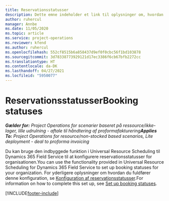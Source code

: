 ```yaml
---
title: Reservationsstatusser
description: Dette emne indeholder et link til oplysninger om, hvordan du konfigurerer reservationsstatusser i Project Operations.
author: ruhercul
manager: Annbe
ms.date: 11/05/2020
ms.topic: article
ms.service: project-operations
ms.reviewer: kfend
ms.author: ruhercul
ms.openlocfilehash: 552cf8515b6a858437d9ef0f0cbc56f1bd103878
ms.sourcegitcommit: 3d78338773929121d17ec3386f6cb67bfb2272cc
ms.translationtype: HT
ms.contentlocale: da-DK
ms.lasthandoff: 04/27/2021
ms.locfileid: "5950077"
---
```

# <a name="booking-statuses"></a><span data-ttu-id="85786-103">Reservationsstatusser</span><span class="sxs-lookup"><span data-stu-id="85786-103">Booking statuses</span></span>

<span data-ttu-id="85786-104">_**Gælder for:** Project Operations for scenarier baseret på ressource/ikke-lager, lille udrulning - aftale til håndtering af proformafakturering_</span><span class="sxs-lookup"><span data-stu-id="85786-104">_**Applies To:** Project Operations for resource/non-stocked based scenarios, Lite deployment - deal to proforma invoicing_</span></span>

<span data-ttu-id="85786-105">Du kan bruge den indbyggede funktion i Universal Resource Scheduling til Dynamics 365 Field Service til at konfigurere reservationsstatusser for organisationen.</span><span class="sxs-lookup"><span data-stu-id="85786-105">You can use the functionality provided in Universal Resource Scheduling for Dynamics 365 Field Service to set up booking statuses for your organization.</span></span> <span data-ttu-id="85786-106">For yderligere oplysninger om hvordan du fuldfører denne konfiguration, se [Konfiguration af reservationsstatusser](/dynamics365/field-service/set-up-booking-statuses).</span><span class="sxs-lookup"><span data-stu-id="85786-106">For information on how to complete this set up, see [Set up booking statuses](/dynamics365/field-service/set-up-booking-statuses).</span></span>


[!INCLUDE[footer-include](../includes/footer-banner.md)]